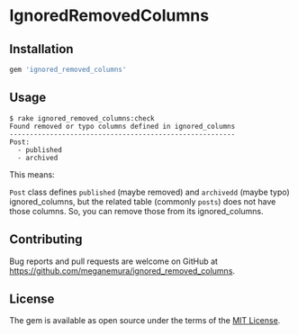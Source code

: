 # IgnoredRemovedColumns

## Installation

```ruby
gem 'ignored_removed_columns'
```

## Usage

```console
$ rake ignored_removed_columns:check
Found removed or typo columns defined in ignored_columns
--------------------------------------------------------
Post:
  - published
  - archived
```

This means:

`Post` class defines `published` (maybe removed) and `archivedd` (maybe typo) ignored_columns, but the related table (commonly `posts`) does not have those columns. So, you can remove those from its ignored_columns.

## Contributing

Bug reports and pull requests are welcome on GitHub at https://github.com/meganemura/ignored_removed_columns.

## License

The gem is available as open source under the terms of the [MIT License](https://opensource.org/licenses/MIT).
